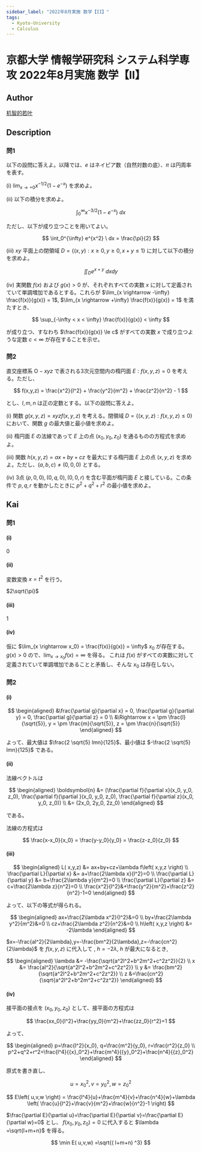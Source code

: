 ```yaml
---
sidebar_label: "2022年8月実施 数学【II】"
tags:
  - Kyoto-University
  - Calculus
---
```

# 京都大学 情報学研究科 システム科学専攻 2022年8月実施 数学【II】

## **Author**
[机智的若叶](https://zhuanlan.zhihu.com/p/678084976)

## **Description**
### 問1
以下の設問に答えよ。以降では、$e$ はネイピア数（自然対数の底）、$\pi$ は円周率を表す。

(i) $\lim_{x \rightarrow +0} x^{-1/2} (1-e^{-x})$ を求めよ。

(ii) 以下の積分を求めよ。

$$
\int_0^{\infty} x^{-3/2} (1-e^{-x}) \ dx
$$

ただし、以下が成り立つことを用いてよい。

$$
\int_0^{\infty} e^{x^2} \ dx = \frac{\pi}{2}
$$

(iii) $xy$ 平面上の閉領域 $D=\{(x,y): x \ge 0, y \ge 0, x+y \le 1\}$ に対して以下の積分を求めよ。

$$
\iint_D e^{x+y} \ dxdy
$$

(iv) 実関数 $f(x)$ および $g(x)>0$ が、それぞれすべての実数 $x$ に対して定義されていて単調増加であるとする。これらが $\lim_{x \rightarrow -\infty} \frac{f(x)}{g(x)} = 1$, $\lim_{x \rightarrow +\infty} \frac{f(x)}{g(x)} = 1$ を満たすとき、

$$
\sup_{-\infty < x < \infty} \frac{f(x)}{g(x)} < \infty
$$

が成り立つ、すなわち $\frac{f(x)}{g(x)} \le c$ がすべての実数 $x$ で成り立つような定数 $c < \infty$ が存在することを示せ。

### 問2
直交座標系 $\text{O}-xyz$ で表される3次元空間内の楕円面 $E: f(x,y,z)=0$ を考える。ただし、 

$$
f(x,y,z) = \frac{x^2}{l^2} + \frac{y^2}{m^2} + \frac{z^2}{n^2} - 1
$$

とし、$l,m,n$ は正の定数とする。以下の設問に答えよ。 

(i) 関数 $g(x,y,z)=xyzf(x,y,z)$ を考える。閉領域 $D=\{(x,y,z): f(x,y,z) \le 0\}$ において、関数 $g$ の最大値と最小値を求めよ。

(ii) 楕円面 $E$ の法線であって $E$ 上の点 $(x_0, y_0, z_0)$ を通るものの方程式を求めよ。 

(iii) 関数 $h(x,y,z)=ax+by+cz$ を最大にする楕円面 $E$ 上の点 $(x,y,z)$ を求めよ。ただし、$(a,b,c)\neq (0, 0, 0)$ とする。

(iv) 3点 $(p, 0,0), (0, q, 0), (0, 0, r)$ を含む平面が楕円面 $E$ と接している。この条件で $p,q,r$ を動かしたときに $p^2+q^2+r^2$ の最小値を求めよ。

## **Kai**
### 問1
#### (i)
$0$

#### (ii)
変数変換 $x = t^2$ を行う。

$2\sqrt{\pi}$

#### (iii)
1

#### (iv)
仮に $\lim_{x \rightarrow x_0} = \frac{f(x)}{g(x)} = \infty$  $x_0$ が存在する。
$g(x) > 0$ ので、$\lim_{x \rightarrow x_0} f(x) = \infty$ を得る。
これは $f(x)$ がすべての実数に対して定義されていて単調増加であることと矛盾し、そんな $x_0$ は存在しない。

### 問2
#### (i)

$$
\begin{aligned}
&\frac{\partial g}{\partial x} = 0, \frac{\partial g}{\partial y} = 0, \frac{\partial g}{\partial z} = 0 \\
&\Rightarrow x = \pm \frac{l}{\sqrt{5}}, y = \pm \frac{m}{\sqrt{5}}, z = \pm \frac{n}{\sqrt{5}}
\end{aligned}
$$

よって、最大値は $\frac{2 \sqrt{5} lmn}{125}$、最小値は $-\frac{2 \sqrt{5} lmn}{125}$ である。

#### (ii)
法線ベクトルは

$$
\begin{aligned}
\boldsymbol{n} &= (\frac{\partial f}{\partial x}(x_0, y_0, z_0), \frac{\partial f}{\partial }(x_0, y_0, z_0), \frac{\partial f}{\partial z}(x_0, y_0, z_0)) \\
&= (2x_0, 2y_0, 2z_0)
\end{aligned}
$$

である。

法線の方程式は

$$
\frac{x-x_0}{x_0} = \frac{y-y_0}{y_0} = \frac{z-z_0}{z_0} 
$$

#### (iii)

$$
\begin{aligned}
L( x,y,z) &= ax+by+cz+\lambda f\left( x,y,z \right)  \\
\frac{\partial L}{\partial x} &= a+\frac{2\lambda x}{l^2}=0 \\ 
\frac{\partial L}{\partial y} &= b+\frac{2\lambda y}{m^2}=0 \\
\frac{\partial L}{\partial z} &= c+\frac{2\lambda z}{n^2}=0 \\
\frac{x^2}{l^2}&+\frac{y^2}{m^2}+\frac{z^2}{n^2}-1=0
\end{aligned}
$$

よって、以下の等式が得られる。

$$
\begin{aligned}
ax+\frac{2\lambda x^2}{l^2}&=0 \\ 
by+\frac{2\lambda y^2}{m^2}&=0 \\ 
cz+\frac{2\lambda z^2}{n^2}&=0 \\ 
h\left( x,y,z \right) &= -2\lambda
\end{aligned}
$$

$x=-\frac{al^2}{2\lambda},y=-\frac{bm^2}{2\lambda},z=-\frac{cn^2}{2\lambda}$ を $f(x,y,z)$ に代入して , $h=-2\lambda$, $h$ が最大になるとき, 

$$
\begin{aligned}
\lambda &= -\frac{\sqrt{a^2l^2+b^2m^2+c^2z^2}}{2} \\ 
x &= \frac{al^2}{\sqrt{a^2l^2+b^2m^2+c^2z^2}} \\
y &= \frac{bm^2}{\sqrt{a^2l^2+b^2m^2+c^2z^2}} \\
z &=\frac{cn^2}{\sqrt{a^2l^2+b^2m^2+c^2z^2}}
\end{aligned}
$$

#### (iv)
接平面の接点を $(x_0, y_0, z_0)$ として、接平面の方程式は

$$
\frac{xx_0}{l^2}+\frac{yy_0}{m^2}+\frac{zz_0}{r^2}=1
$$

よって、

$$
\begin{aligned}
p=\frac{l^2}{x_0}, q=\frac{m^2}{y_0}, r=\frac{r^2}{z_0} \\
p^2+q^2+r^2=\frac{l^4}{{x}_0^2}+\frac{m^4}{{y}_0^2}+\frac{n^4}{{z}_0^2}
\end{aligned}
$$

原式を書き直し、

$$
u=x_{0}^{2},v=y_{0}^{2},w=z_{0}^{2}
$$

$$
E\left( u,v,w \right) = \frac{l^4}{u}+\frac{m^4}{v}+\frac{n^4}{w}+\lambda \left( \frac{u}{l^2}+\frac{v}{m^2}+\frac{w}{n^2}-1 \right)
$$

$\frac{\partial E}{\partial u}=\frac{\partial E}{\partial v}=\frac{\partial E}{\partial w}=0$ とし、
$f(x_0, y_0, z_0) = 0$ に代入すると $\lambda =\sqrt{l+m+n}$ を得る。

$$
\min  E( u,v,w) =\sqrt{( l+m+n) ^3}
$$